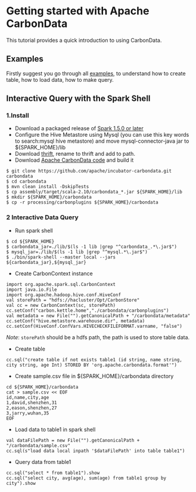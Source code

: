 <!--
    Licensed to the Apache Software Foundation (ASF) under one
    or more contributor license agreements.  See the NOTICE file
    distributed with this work for additional information
    regarding copyright ownership.  The ASF licenses this file
    to you under the Apache License, Version 2.0 (the
    "License"); you may not use this file except in compliance
    with the License.  You may obtain a copy of the License at

      http://www.apache.org/licenses/LICENSE-2.0

    Unless required by applicable law or agreed to in writing,
    software distributed under the License is distributed on an
    "AS IS" BASIS, WITHOUT WARRANTIES OR CONDITIONS OF ANY
    KIND, either express or implied.  See the License for the
    specific language governing permissions and limitations
    under the License.
-->

# Getting started with Apache CarbonData

This tutorial provides a quick introduction to using CarbonData.

## Examples

Firstly suggest you go through
all [examples](https://github.com/apache/incubator-carbondata/tree/master/examples), to understand
how to create table, how to load data, how to make query.

## Interactive Query with the Spark Shell

### 1.Install

* Download a packaged release of  [Spark 1.5.0 or later](http://spark.apache.org/downloads.html)
* Configure the Hive Metastore using Mysql (you can use this key words to search:mysql hive metastore)
and move mysql-connector-java jar to ${SPARK_HOME}/lib
* Download [thrift](https://thrift.apache.org/), rename to thrift and add to path.
* Download [Apache CarbonData code](https://github.com/apache/incubator-carbondata) and build it
```
$ git clone https://github.com/apache/incubator-carbondata.git carbondata
$ cd carbondata
$ mvn clean install -DskipTests
$ cp assembly/target/scala-2.10/carbondata_*.jar ${SPARK_HOME}/lib
$ mkdir ${SPARK_HOME}/carbondata
$ cp -r processing/carbonplugins ${SPARK_HOME}/carbondata
```

### 2 Interactive Data Query

* Run spark shell
```
$ cd ${SPARK_HOME}
$ carbondata_jar=./lib/$(ls -1 lib |grep "^carbondata_.*\.jar$")
$ mysql_jar=./lib/$(ls -1 lib |grep "^mysql.*\.jar$")
$ ./bin/spark-shell --master local --jars ${carbondata_jar},${mysql_jar}
```

* Create CarbonContext instance
```
import org.apache.spark.sql.CarbonContext
import java.io.File
import org.apache.hadoop.hive.conf.HiveConf
val storePath = "hdfs://hacluster/Opt/CarbonStore"
val cc = new CarbonContext(sc, storePath)
cc.setConf("carbon.kettle.home","./carbondata/carbonplugins")
val metadata = new File("").getCanonicalPath + "/carbondata/metadata"
cc.setConf("hive.metastore.warehouse.dir", metadata)
cc.setConf(HiveConf.ConfVars.HIVECHECKFILEFORMAT.varname, "false")
```
*Note*: `storePath` should be a hdfs path, the path is used to store table data.

* Create table

```
cc.sql("create table if not exists table1 (id string, name string, city string, age Int) STORED BY 'org.apache.carbondata.format'")
```

* Create sample.csv file in ${SPARK_HOME}/carbondata directory

```
cd ${SPARK_HOME}/carbondata
cat > sample.csv << EOF
id,name,city,age
1,david,shenzhen,31
2,eason,shenzhen,27
3,jarry,wuhan,35
EOF
```

* Load data to table1 in spark shell

```
val dataFilePath = new File("").getCanonicalPath + "/carbondata/sample.csv"
cc.sql(s"load data local inpath '$dataFilePath' into table table1")
```

* Query data from table1

```
cc.sql("select * from table1").show
cc.sql("select city, avg(age), sum(age) from table1 group by city").show
```
